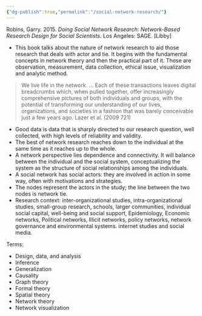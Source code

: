 ```yaml
---
{"dg-publish":true,"permalink":"/social-network-research/"}
---
```


Robins, Garry. 2015. _Doing Social Network Research: Network-Based Research Design for Social Scientists_. Los Angeles: SAGE. [Libby]

- This book talks about the nature of network research to aid those research that deals with actor and tie. It begins with the fundamental concepts in network theory and then the practical part of it. Those are observation, measurement, data collection, ethical issue, visualization and analytic method.

> We live life in the network. ... Each of these transactions leaves digital breadcrumbs which, when pulled together, offer increasingly comprehensive pictures of both individuals and groups, with the potential of transforming our understanding of our lives, organizations, and societies in a fashion that was barely conceivable just a few years ago.
> Lazer et al. (2009 721)

- Good data is data that is sharply directed to our research question, well collected, with high levels of reliability and validity.
- The best of network research reaches down to the individual at the same time as it reaches up to the whole. 
- A network perspective lies dependence and connectivity. It will balance between the individual and the social system, conceptualizing the system as the structure of social relationships among the individuals.
- A social network has social actors: they are involved in action in some way, often with motivations and strategies.
- The nodes represent the actors in the study; the line between the two nodes is network tie. 
- Research context: inter-organizational studies, intra-organizational studies, small-group research, schools, larger communities, individual social capital, well-being and social support, Epidemiology, Economic networks, Political networks, Illicit networks, policy networks, network governance and environmental systems. internet studies and social media. 

Terms: 
- Design, data, and analysis
- Inference
- Generalization
- Causality
- Graph theory
- Formal theory
- Spatial theory
- Network theory
- Network visualization